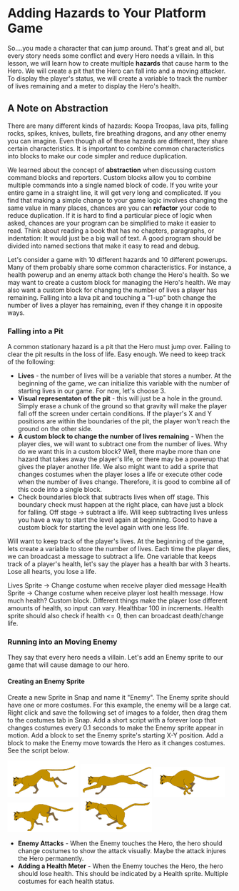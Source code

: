 # Adding Hazards to Your Platform Game

So....you made a character that can jump around. That's great and all, but every story needs some conflict and every Hero needs a villain. In this lesson, we will learn how to create multiple **hazards** that cause harm to the Hero. We will create a pit that the Hero can fall into and a moving attacker. To display the player's status, we will create a variable to track the number of lives remaining and a meter to display the Hero's health.

## A Note on Abstraction

There are many different kinds of hazards: Koopa Troopas, lava pits, falling rocks, spikes, knives, bullets, fire breathing dragons, and any other enemy you can imagine. Even though all of these hazards are different, they share certain characteristics. It is important to combine common characteristics into blocks to make our code simpler and reduce duplication. 

We learned about the concept of **abstraction** when discussing custom command blocks and reporters. Custom blocks allow you to combine multiple commands into a single named block of code. If you write your entire game in a straight line, it will get very long and complicated. If you find that making a simple change to your game logic involves changing the same value in many places, chances are you can **refactor** your code to reduce duplication. If it is hard to find a particular piece of logic when asked, chances are your program can be simplified to make it easier to read. Think about reading a book that has no chapters, paragraphs, or indentation: It would just be a big wall of text. A good program should be divided into named sections that make it easy to read and debug.

Let's consider a game with 10 different hazards and 10 different powerups. Many of them probably share some common characteristics. For instance, a health powerup and an enemy attack both change the Hero's health. So we may want to create a custom block for managing the Hero's health. We may also want a custom block for changing the number of lives a player has remaining. Falling into a lava pit and touching a "1-up" both change the number of lives a player has remaining, even if they change it in opposite ways. 

### Falling into a Pit

A common stationary hazard is a pit that the Hero must jump over. Failing to clear the pit results in the loss of life. Easy enough. We need to keep track of the following:

* __Lives__ - the number of lives will be a variable that stores a number. At the beginning of the game, we can initialize this variable with the number of starting lives in our game. For now, let's choose 3.
* __Visual representaton of the pit__ - this will just be a hole in the ground. Simply erase a chunk of the ground so that gravity will make the player fall off the screen under certain conditions. If the player's X and Y positions are within the boundaries of the pit, the player won't reach the ground on the other side. 
* __A custom block to change the number of lives remaining__ - When the player dies, we will want to subtract one from the number of lives. Why do we want this in a custom block? Well, there maybe more than one hazard that takes away the player's life, or there may be a powerup that gives the player another life. We also might want to add a sprite that changes costumes when the player loses a life or execute other code when the number of lives change. Therefore, it is good to combine all of this code into a single block. 
* Check boundaries block that subtracts lives when off stage. This boundary check must happen at the right place, can have just a block for falling. Off stage -> subtract a life. Will keep subtracting lives unless you have a way to start the level again at beginning. Good to have a custom block for starting the level again with one less life.

Will want to keep track of the player's lives. At the beginning of the game, lets create a variable to store the number of lives. Each time the player dies, we can broadcast a message to subtract a life. One variable that keeps track of a player's health, let's say the player has a health bar with 3 hearts. Lose all hearts, you lose a life. 

Lives Sprite -> Change costume when receive player died message
Health Sprite -> Change costume when receive player lost health message. How much health? Custom block. Different things make the player lose different amounts of health, so input can vary. Healthbar 100 in increments.
Health sprite should also check if health <= 0, then can broadcast death/change life.

### Running into an Moving Enemy

They say that every hero needs a villain. Let's add an Enemy sprite to our game that will cause damage to our hero. 

#### Creating an Enemy Sprite

Create a new Sprite in Snap and name it "Enemy". The Enemy sprite should have one or more costumes. For this example, the enemy will be a large cat. Right click and save the following set of images to a folder, then drag them to the costumes tab in Snap. Add a short script with a forever loop that changes costumes every 0.1 seconds to make the Enemy sprite appear in motion. Add a block to set the Enemy sprite's starting X-Y position. Add a block to make the Enemy move towards the Hero as it changes costumes. See the script below.
 
![Cat 1](./cat1.png)
![Cat 2](./cat2.png)
![Cat 3](./cat3.png)
![Cat 4](./cat4.png)
![Cat 5](./cat5.png)

* __Enemy Attacks__ - When the Enemy touches the Hero, the hero should change costumes to show the attack visually. Maybe the attack injures the Hero permanently. 
* __Adding a Health Meter__ - When the Enemy touches the Hero, the hero should lose health. This should be indicated by a Health sprite. Multiple costumes for each health status.
